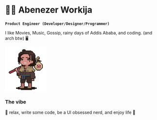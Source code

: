 # 🏄‍♂️ Abenezer Workija

**`Product Engineer (Developer/Designer/Programmer)`**


I like Movies, Music, Gossip, rainy days of Addis Ababa, and coding. (and arch btw) 🖥️

![Bobu ThumbsUp](./bobu-thumbsup.gif)

### The vibe

:panda_face: relax, write some code, be a UI obsessed nerd, and enjoy life 🍵
